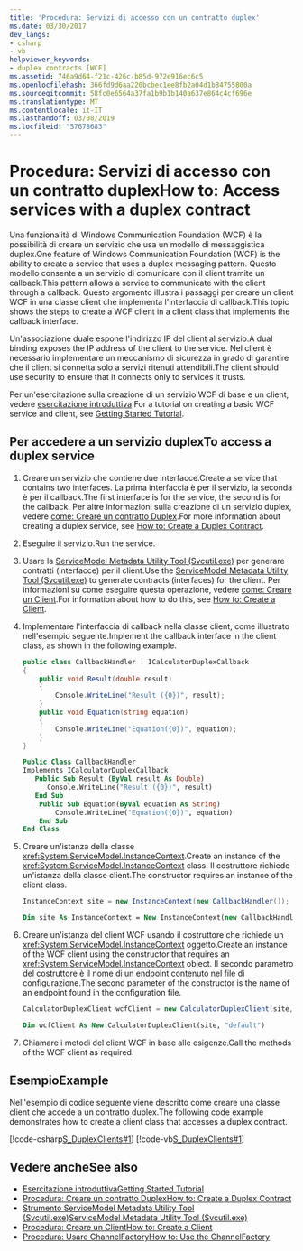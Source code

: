 ```yaml
---
title: 'Procedura: Servizi di accesso con un contratto duplex'
ms.date: 03/30/2017
dev_langs:
- csharp
- vb
helpviewer_keywords:
- duplex contracts [WCF]
ms.assetid: 746a9d64-f21c-426c-b85d-972e916ec6c5
ms.openlocfilehash: 366fd9d6aa220bcbec1ee8fb2a04d1b84755800a
ms.sourcegitcommit: 58fc0e6564a37fa1b9b1b140a637e864c4cf696e
ms.translationtype: MT
ms.contentlocale: it-IT
ms.lasthandoff: 03/08/2019
ms.locfileid: "57678683"
---
```

# <a name="how-to-access-services-with-a-duplex-contract"></a><span data-ttu-id="82c97-102">Procedura: Servizi di accesso con un contratto duplex</span><span class="sxs-lookup"><span data-stu-id="82c97-102">How to: Access services with a duplex contract</span></span>

<span data-ttu-id="82c97-103">Una funzionalità di Windows Communication Foundation (WCF) è la possibilità di creare un servizio che usa un modello di messaggistica duplex.</span><span class="sxs-lookup"><span data-stu-id="82c97-103">One feature of Windows Communication Foundation (WCF) is the ability to create a service that uses a duplex messaging pattern.</span></span> <span data-ttu-id="82c97-104">Questo modello consente a un servizio di comunicare con il client tramite un callback.</span><span class="sxs-lookup"><span data-stu-id="82c97-104">This pattern allows a service to communicate with the client through a callback.</span></span> <span data-ttu-id="82c97-105">Questo argomento illustra i passaggi per creare un client WCF in una classe client che implementa l'interfaccia di callback.</span><span class="sxs-lookup"><span data-stu-id="82c97-105">This topic shows the steps to create a WCF client in a client class that implements the callback interface.</span></span>

<span data-ttu-id="82c97-106">Un'associazione duale espone l'indirizzo IP del client al servizio.</span><span class="sxs-lookup"><span data-stu-id="82c97-106">A dual binding exposes the IP address of the client to the service.</span></span> <span data-ttu-id="82c97-107">Nel client è necessario implementare un meccanismo di sicurezza in grado di garantire che il client si connetta solo a servizi ritenuti attendibili.</span><span class="sxs-lookup"><span data-stu-id="82c97-107">The client should use security to ensure that it connects only to services it trusts.</span></span>

<span data-ttu-id="82c97-108">Per un'esercitazione sulla creazione di un servizio WCF di base e un client, vedere [esercitazione introduttiva](../../../../docs/framework/wcf/getting-started-tutorial.md).</span><span class="sxs-lookup"><span data-stu-id="82c97-108">For a tutorial on creating a basic WCF service and client, see [Getting Started Tutorial](../../../../docs/framework/wcf/getting-started-tutorial.md).</span></span>

## <a name="to-access-a-duplex-service"></a><span data-ttu-id="82c97-109">Per accedere a un servizio duplex</span><span class="sxs-lookup"><span data-stu-id="82c97-109">To access a duplex service</span></span>

1. <span data-ttu-id="82c97-110">Creare un servizio che contiene due interfacce.</span><span class="sxs-lookup"><span data-stu-id="82c97-110">Create a service that contains two interfaces.</span></span> <span data-ttu-id="82c97-111">La prima interfaccia è per il servizio, la seconda è per il callback.</span><span class="sxs-lookup"><span data-stu-id="82c97-111">The first interface is for the service, the second is for the callback.</span></span> <span data-ttu-id="82c97-112">Per altre informazioni sulla creazione di un servizio duplex, vedere [come: Creare un contratto Duplex](../../../../docs/framework/wcf/feature-details/how-to-create-a-duplex-contract.md).</span><span class="sxs-lookup"><span data-stu-id="82c97-112">For more information about creating a duplex service, see [How to: Create a Duplex Contract](../../../../docs/framework/wcf/feature-details/how-to-create-a-duplex-contract.md).</span></span>

2. <span data-ttu-id="82c97-113">Eseguire il servizio.</span><span class="sxs-lookup"><span data-stu-id="82c97-113">Run the service.</span></span>

3. <span data-ttu-id="82c97-114">Usare la [ServiceModel Metadata Utility Tool (Svcutil.exe)](../../../../docs/framework/wcf/servicemodel-metadata-utility-tool-svcutil-exe.md) per generare contratti (interfacce) per il client.</span><span class="sxs-lookup"><span data-stu-id="82c97-114">Use the [ServiceModel Metadata Utility Tool (Svcutil.exe)](../../../../docs/framework/wcf/servicemodel-metadata-utility-tool-svcutil-exe.md) to generate contracts (interfaces) for the client.</span></span> <span data-ttu-id="82c97-115">Per informazioni su come eseguire questa operazione, vedere [come: Creare un Client](../../../../docs/framework/wcf/how-to-create-a-wcf-client.md).</span><span class="sxs-lookup"><span data-stu-id="82c97-115">For information about how to do this, see  [How to: Create a Client](../../../../docs/framework/wcf/how-to-create-a-wcf-client.md).</span></span>

4. <span data-ttu-id="82c97-116">Implementare l'interfaccia di callback nella classe client, come illustrato nell'esempio seguente.</span><span class="sxs-lookup"><span data-stu-id="82c97-116">Implement the callback interface in the client class, as shown in the following example.</span></span>

    ```csharp
    public class CallbackHandler : ICalculatorDuplexCallback
    {
        public void Result(double result)
        {
            Console.WriteLine("Result ({0})", result);
        }
        public void Equation(string equation)
        {
            Console.WriteLine("Equation({0})", equation);
        }
    }
    ```

    ```vb
    Public Class CallbackHandler
    Implements ICalculatorDuplexCallback
       Public Sub Result (ByVal result As Double)
          Console.WriteLine("Result ({0})", result)
       End Sub
        Public Sub Equation(ByVal equation As String)
            Console.WriteLine("Equation({0})", equation)
        End Sub
    End Class
    ```

5. <span data-ttu-id="82c97-117">Creare un'istanza della classe <xref:System.ServiceModel.InstanceContext>.</span><span class="sxs-lookup"><span data-stu-id="82c97-117">Create an instance of the <xref:System.ServiceModel.InstanceContext> class.</span></span> <span data-ttu-id="82c97-118">Il costruttore richiede un'istanza della classe client.</span><span class="sxs-lookup"><span data-stu-id="82c97-118">The constructor requires an instance of the client class.</span></span>

    ```csharp
    InstanceContext site = new InstanceContext(new CallbackHandler());
    ```

    ```vb
    Dim site As InstanceContext = New InstanceContext(new CallbackHandler())
    ```

6. <span data-ttu-id="82c97-119">Creare un'istanza del client WCF usando il costruttore che richiede un <xref:System.ServiceModel.InstanceContext> oggetto.</span><span class="sxs-lookup"><span data-stu-id="82c97-119">Create an instance of the WCF client using the constructor that requires an <xref:System.ServiceModel.InstanceContext> object.</span></span> <span data-ttu-id="82c97-120">Il secondo parametro del costruttore è il nome di un endpoint contenuto nel file di configurazione.</span><span class="sxs-lookup"><span data-stu-id="82c97-120">The second parameter of the constructor is the name of an endpoint found in the configuration file.</span></span>

    ```csharp
    CalculatorDuplexClient wcfClient = new CalculatorDuplexClient(site, "default");
    ```

    ```vb
    Dim wcfClient As New CalculatorDuplexClient(site, "default")
    ```

7. <span data-ttu-id="82c97-121">Chiamare i metodi del client WCF in base alle esigenze.</span><span class="sxs-lookup"><span data-stu-id="82c97-121">Call the methods of the WCF client as required.</span></span>

## <a name="example"></a><span data-ttu-id="82c97-122">Esempio</span><span class="sxs-lookup"><span data-stu-id="82c97-122">Example</span></span>

<span data-ttu-id="82c97-123">Nell'esempio di codice seguente viene descritto come creare una classe client che accede a un contratto duplex.</span><span class="sxs-lookup"><span data-stu-id="82c97-123">The following code example demonstrates how to create a client class that accesses a duplex contract.</span></span>

[!code-csharp[S_DuplexClients#1](../../../../samples/snippets/csharp/VS_Snippets_CFX/s_duplexclients/cs/client.cs#1)]
[!code-vb[S_DuplexClients#1](../../../../samples/snippets/visualbasic/VS_Snippets_CFX/s_duplexclients/vb/client.vb#1)]

## <a name="see-also"></a><span data-ttu-id="82c97-124">Vedere anche</span><span class="sxs-lookup"><span data-stu-id="82c97-124">See also</span></span>

- [<span data-ttu-id="82c97-125">Esercitazione introduttiva</span><span class="sxs-lookup"><span data-stu-id="82c97-125">Getting Started Tutorial</span></span>](../../../../docs/framework/wcf/getting-started-tutorial.md)
- [<span data-ttu-id="82c97-126">Procedura: Creare un contratto Duplex</span><span class="sxs-lookup"><span data-stu-id="82c97-126">How to: Create a Duplex Contract</span></span>](../../../../docs/framework/wcf/feature-details/how-to-create-a-duplex-contract.md)
- [<span data-ttu-id="82c97-127">Strumento ServiceModel Metadata Utility Tool (Svcutil.exe)</span><span class="sxs-lookup"><span data-stu-id="82c97-127">ServiceModel Metadata Utility Tool (Svcutil.exe)</span></span>](../../../../docs/framework/wcf/servicemodel-metadata-utility-tool-svcutil-exe.md)
- [<span data-ttu-id="82c97-128">Procedura: Creare un Client</span><span class="sxs-lookup"><span data-stu-id="82c97-128">How to: Create a Client</span></span>](../../../../docs/framework/wcf/how-to-create-a-wcf-client.md)
- [<span data-ttu-id="82c97-129">Procedura: Usare ChannelFactory</span><span class="sxs-lookup"><span data-stu-id="82c97-129">How to: Use the ChannelFactory</span></span>](../../../../docs/framework/wcf/feature-details/how-to-use-the-channelfactory.md)
